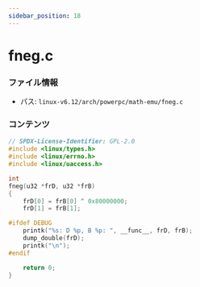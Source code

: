 ```yaml
---
sidebar_position: 18
---
```

# fneg.c

### ファイル情報

- パス: `linux-v6.12/arch/powerpc/math-emu/fneg.c`

### コンテンツ

```c
// SPDX-License-Identifier: GPL-2.0
#include <linux/types.h>
#include <linux/errno.h>
#include <linux/uaccess.h>

int
fneg(u32 *frD, u32 *frB)
{
	frD[0] = frB[0] ^ 0x80000000;
	frD[1] = frB[1];

#ifdef DEBUG
	printk("%s: D %p, B %p: ", __func__, frD, frB);
	dump_double(frD);
	printk("\n");
#endif

	return 0;
}

```
